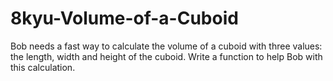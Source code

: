 # 8kyu-Volume-of-a-Cuboid
Bob needs a fast way to calculate the volume of a cuboid with three values: the length, width and height of the cuboid. Write a function to help Bob with this calculation.
